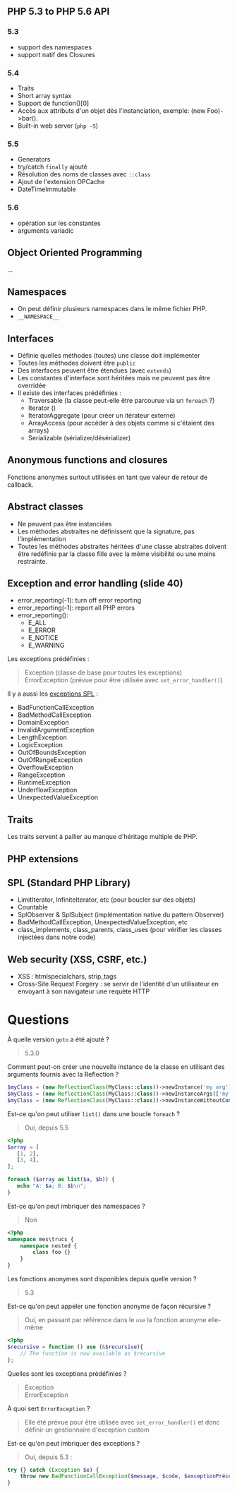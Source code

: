 ## PHP 5.3 to PHP 5.6 API
### 5.3
- support des namespaces
- support natif des Closures

### 5.4
- Traits
- Short array syntax
- Support de function()[0]
- Accès aux attributs d'un objet dès l'instanciation, exemple: (new Foo)->bar().
- Built-in web server (`php -S`)

### 5.5
- Generators
- try/catch `finally` ajouté
- Résolution des noms de classes avec `::class`
- Ajout de l'extension OPCache
- DateTimeImmutable

### 5.6
- opération sur les constantes
- arguments variadic

## Object Oriented Programming
...

## Namespaces
- On peut définir plusieurs namespaces dans le même fichier PHP.
- `__NAMESPACE__`

## Interfaces
- Définie quelles méthodes (toutes) une classe doit implémenter
- Toutes les méthodes doivent être `public`
- Des interfaces peuvent être étendues (avec `extends`)
- Les constantes d'interface sont héritées mais ne peuvent pas être overridée
- Il existe des interfaces prédéfinies :
    - Traversable (la classe peut-elle être parcourue via un `foreach` ?)
    - Iterator ()
    - IteratorAggregate (pour créer un itérateur externe)
    - ArrayAccess (pour accéder à des objets comme si c'étaient des arrays)
    - Serializable (sérializer/désérializer)

## Anonymous functions and closures
Fonctions anonymes surtout utilisées en tant que valeur de retour de callback.  

## Abstract classes
- Ne peuvent pas être instanciées
- Les méthodes abstraites ne définissent que la signature, pas l'implémentation
- Toutes les méthodes abstraites héritées d'une classe abstraites 
doivent être redéfinie par la classe fille avec la même visibilité ou une moins restrainte.


## Exception and error handling (slide 40)
- error_reporting(-1): turn off error reporting
- error_reporting(-1): report all PHP errors
- error_reporting():
    - E_ALL
    - E_ERROR
    - E_NOTICE
    - E_WARNING

Les exceptions prédéfinies :
> Exception (classe de base pour toutes les exceptions)  
> ErrorException (prévue pour être utilisée avec `set_error_handler()`)  

Il y a aussi les [exceptions SPL](http://us1.php.net/manual/fr/spl.exceptions.php) :  
- BadFunctionCallException
- BadMethodCallException
- DomainException
- InvalidArgumentException
- LengthException
- LogicException
- OutOfBoundsException
- OutOfRangeException
- OverflowException
- RangeException
- RuntimeException
- UnderflowException
- UnexpectedValueException

## Traits
Les traits servent à pallier au manque d'héritage multiple de PHP.

## PHP extensions


## SPL (Standard PHP Library)
- LimitIterator, InfiniteIterator, etc (pour boucler sur des objets)
- Countable
- SplObserver & SplSubject (implémentation native du pattern Observer)
- BadMethodCallException, UnexpectedValueException, etc
- class_implements, class_parents, class_uses (pour vérifier les classes injectées dans notre code)

## Web security (XSS, CSRF, etc.)
- XSS : htmlspecialchars, strip_tags
- Cross-Site Request Forgery : se servir de l'identité d'un utilisateur en envoyant à son navigateur une requète HTTP


# Questions
À quelle version `goto` a été ajouté ?
> 5.3.0

Comment peut-on créer une nouvelle instance de la classe en utilisant des arguments fournis avec la Reflection ?
```php
$myClass = (new ReflectionClass(MyClass::class))->newInstance('my arg');  
$myClass = (new ReflectionClass(MyClass::class))->newInstanceArgs(['my arg']);  
$myClass = (new ReflectionClass(MyClass::class))->newInstanceWithoutConstructor;
```

Est-ce qu'on peut utiliser `list()` dans une boucle `foreach` ?
> Oui, depuis 5.5 
```php
<?php
$array = [
   [1, 2],
   [3, 4],
];

foreach ($array as list($a, $b)) {
   echo "A: $a; B: $b\n";
}
```

Est-ce qu'on peut imbriquer des namespaces ?
> Non
```php
<?php
namespace mes\trucs {
    namespace nested {
        class foo {}
    }
}
```

Les fonctions anonymes sont disponibles depuis quelle version ?
> 5.3

Est-ce qu'on peut appeler une fonction anonyme de façon récursive ?
> Oui, en passant par référence dans le `use` la fonction anonyme elle-même
```php
<?php 
$recursive = function () use (&$recursive){ 
    // The function is now available as $recursive 
};
```

Quelles sont les exceptions prédéfinies ?
> Exception  
> ErrorException 

À quoi sert `ErrorException` ?
> Elle été prévue pour être utilisée avec `set_error_handler()` et donc définir un gestionnaire d'exception custom


Est-ce qu'on peut imbriquer des exceptions ?
> Oui, depuis 5.3 :
```php
try {} catch (Exception $e) {
    throw new BadFunctionCallException($message, $code, $exceptionPrécédente);
}
```
